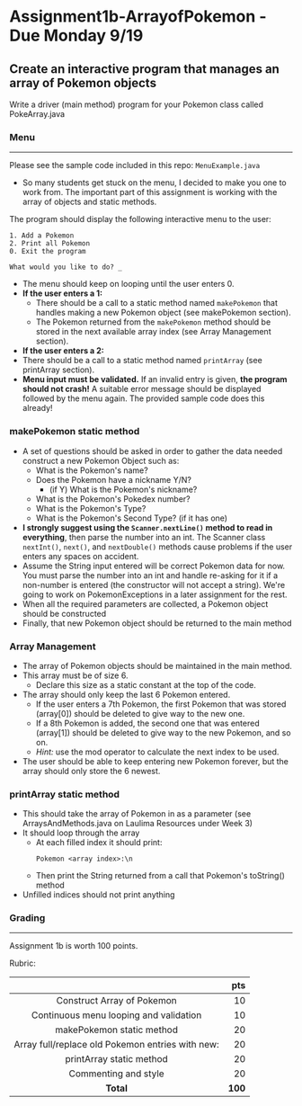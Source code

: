 # Assignment1b-ArrayofPokemon - Due Monday 9/19

Create an interactive program that manages an array of Pokemon objects
---

Write a driver (main method) program for your Pokemon class called PokeArray.java 

### Menu ###
---
Please see the sample code included in this repo: `MenuExample.java`
 * So many students get stuck on the menu, I decided to make you one to work from. The important part of this assignment is working with the array of objects and static methods.

The program should display the following interactive menu to the user:
```
1. Add a Pokemon
2. Print all Pokemon
0. Exit the program

What would you like to do? _
```
* The menu should keep on looping until the user enters 0. 
* **If the user enters a 1:** 
  * There should be a call to a static method named `makePokemon` that handles making a new Pokemon object (see makePokemon section). 
  * The Pokemon returned from the `makePokemon` method should be stored in the next available array index (see Array Management section). 
* **If the user enters a 2:**
 * There should be a call to a static method named `printArray` (see printArray section). 
* **Menu input must be validated.** If an invalid entry is given, **the program should not crash!** A suitable error message should be displayed followed by the menu again. The provided sample code does this already!

### makePokemon static method
 * A set of questions should be asked in order to gather the data needed construct a new Pokemon Object such as:
    * What is the Pokemon's name?
    * Does the Pokemon have a nickname Y/N?
      * (if Y) What is the Pokemon's nickname?
    * What is the Pokemon's Pokedex number?
    * What is the Pokemon's Type?
    * What is the Pokemon's Second Type? (if it has one)
  * **I strongly suggest using the `Scanner.nextLine()` method to read in everything**, then parse the number into an int. The Scanner class `nextInt()`, `next()`, and `nextDouble()` methods cause problems if the user enters any spaces on accident. 
 * Assume the String input entered will be correct Pokemon data for now. You must parse the number into an int and handle re-asking for it if a non-number is entered (the constructor will not accept a string).  We're going to work on PokemonExceptions in a later assignment for the rest.
 * When all the required parameters are collected, a Pokemon object should be constructed
 * Finally, that new Pokemon object should be returned to the main method

### Array Management ###

 * The array of Pokemon objects should be maintained in the main method.
 * This array must be of size 6. 
   * Declare this size as a static constant at the top of the code. 
 * The array should only keep the last 6 Pokemon entered. 
   * If the user enters a 7th Pokemon, the first Pokemon that was stored (array[0]) should be deleted to give way to the new one. 
   * If a 8th Pokemon is added, the second one that was entered (array[1]) should be deleted to give way to the new Pokemon, and so on. 
   * *Hint:* use the mod operator to calculate the next index to be used.
 * The user should be able to keep entering new Pokemon forever, but the array should only store the 6 newest.


### printArray static method
* This should take the array of Pokemon in as a parameter (see ArraysAndMethods.java on Laulima Resources under Week 3)
* It should loop through the array
  * At each filled index it should print:
    ```
    Pokemon <array index>:\n
    ```
  *  Then print the String returned from a call that Pokemon's toString() method
 * Unfilled indices should not print anything
 
### Grading
---
Assignment 1b is worth 100 points.

Rubric:

|    |  pts  |
| :-----------------------------------------------: | ----:|
| Construct Array of Pokemon                      |  10   |
| Continuous menu looping and validation          |  10   |
| makePokemon static method                        |  20   |
| Array full/replace old Pokemon entries with new: |  20   |
| printArray static method                        |  20   |
| Commenting and style                            |  20   |
| **Total** | **100** |

